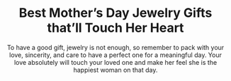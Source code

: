 ---
layout: post
title: Best Mother’s Day Jewelry Gifts that’ll Touch Her Heart
subtitle: To have a good gift, jewelry is not enough, so remember to pack with your love, sincerity, and care to have a perfect one for a meaningful day. Your love absolutely will touch your loved one and make her feel she is the happiest woman on that day.
header-img: "img/post/2023/09/copied/undefined-Imgur-8.jpg"
header-style: text
permalink: "/mothers-day-jewelry/"
catalog: true
tags:
  - Recipients 
  - Men
---   